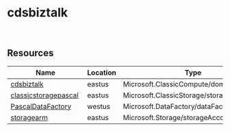 # cdsbiztalk 
 
## Resources


| Name | Location | Type |
| --- | --- | --- |
| [cdsbiztalk](cdsbiztalk--333734667.md)  | eastus  | Microsoft.ClassicCompute/domainNames  |
| [classicstoragepascal](classicstoragepascal--326556808.md)  | eastus  | Microsoft.ClassicStorage/storageAccounts  |
| [PascalDataFactory](PascalDataFactory-1254535724.md)  | westus  | Microsoft.DataFactory/dataFactories  |
| [storagearm](storagearm--1722233118.md)  | eastus  | Microsoft.Storage/storageAccounts  |
